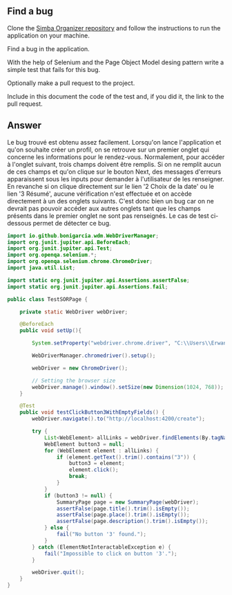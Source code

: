 ## Find a bug

Clone the [Simba Organizer repository](https://github.com/barais/doodlestudent/) and follow the instructions to run the application on your machine.

Find a bug in the application. 

With the help of Selenium and the Page Object Model desing pattern write a simple test that fails for this bug.

Optionally make a pull request to the project.

Include in this document the code of the test and, if you did it, the link to the pull request.

## Answer

Le bug trouvé est obtenu assez facilement. Lorsqu'on lance l'application et qu'on souhaite créer un profil, on se retrouve sur un premier onglet qui concerne les informations pour le rendez-vous. Normalement, pour accéder à l'onglet suivant, trois champs doivent être remplis. Si on ne remplit aucun de ces champs et qu'on clique sur le bouton Next, des messages d'erreurs apparaissent sous les inputs pour demander à l'utilisateur de les renseigner. En revanche si on clique directement sur le lien '2 Choix de la date' ou le lien '3 Résumé', aucune vérification n'est effectuée et on accède directement à un des onglets suivants. C'est donc bien un bug car on ne devrait pas pouvoir accéder aux autres onglets tant que les champs présents dans le premier onglet ne sont pas renseignés. Le cas de test ci-dessous permet de détecter ce bug.

```java
import io.github.bonigarcia.wdm.WebDriverManager;
import org.junit.jupiter.api.BeforeEach;
import org.junit.jupiter.api.Test;
import org.openqa.selenium.*;
import org.openqa.selenium.chrome.ChromeDriver;
import java.util.List;

import static org.junit.jupiter.api.Assertions.assertFalse;
import static org.junit.jupiter.api.Assertions.fail;

public class TestSORPage {

    private static WebDriver webDriver;

    @BeforeEach
    public void setUp(){

        System.setProperty("webdriver.chrome.driver", "C:\\Users\\Erwann\\chromedriver_win32\\chromedriver.exe");

        WebDriverManager.chromedriver().setup();

        webDriver = new ChromeDriver();

        // Setting the browser size
        webDriver.manage().window().setSize(new Dimension(1024, 768));
    }

    @Test
    public void testClickButton3WithEmptyFields() {
        webDriver.navigate().to("http://localhost:4200/create");

        try {
            List<WebElement> allLinks = webDriver.findElements(By.tagName("a"));
            WebElement button3 = null;
            for (WebElement element : allLinks) {
                if (element.getText().trim().contains("3")) {
                    button3 = element;
                    element.click();
                    break;
                }
            }
            if (button3 != null) {
                SummaryPage page = new SummaryPage(webDriver);
                assertFalse(page.title().trim().isEmpty());
                assertFalse(page.place().trim().isEmpty());
                assertFalse(page.description().trim().isEmpty());
            } else {
                fail("No button '3' found.");
            }
        } catch (ElementNotInteractableException e) {
            fail("Impossible to click on button '3'.");
        }

        webDriver.quit();
    }
}
```